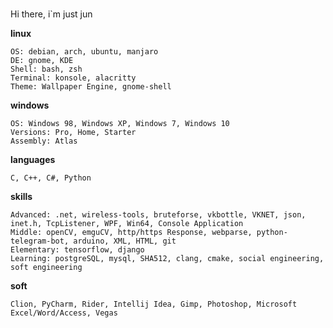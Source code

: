 #####
Hi there, i`m just jun

<b align="center">linux</b>

    OS: debian, arch, ubuntu, manjaro
    DE: gnome, KDE
    Shell: bash, zsh
    Terminal: konsole, alacritty
    Theme: Wallpaper Engine, gnome-shell
<b align="center">windows</b>

    OS: Windows 98, Windows XP, Windows 7, Windows 10
    Versions: Pro, Home, Starter
    Assembly: Atlas 
<b align="center">languages</b>

    C, C++, C#, Python
<b align="center">skills</b>

    Advanced: .net, wireless-tools, bruteforse, vkbottle, VKNET, json, inet.h, TcpListener, WPF, Win64, Console Application
    Middle: openCV, emguCV, http/https Response, webparse, python-telegram-bot, arduino, XML, HTML, git
    Elementary: tensorflow, django 
    Learning: postgreSQL, mysql, SHA512, clang, cmake, social engineering, soft engineering
<b align="center">soft</b>

    Clion, PyCharm, Rider, Intellij Idea, Gimp, Photoshop, Microsoft Excel/Word/Access, Vegas
    
    
    
